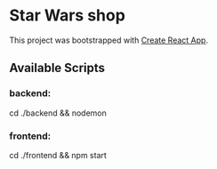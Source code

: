 # Star Wars shop
This project was bootstrapped with [Create React App](https://github.com/facebook/create-react-app).

## Available Scripts
### backend: 

cd ./backend && nodemon

### frontend:

cd ./frontend && npm start